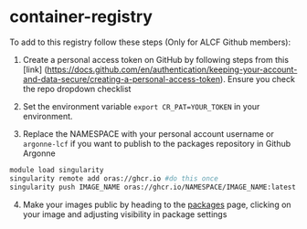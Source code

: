 # container-registry
To add to this registry follow these steps (Only for ALCF Github members):

1. Create a personal access token on GitHub by following steps from this [link] (https://docs.github.com/en/authentication/keeping-your-account-and-data-secure/creating-a-personal-access-token). Ensure you check the repo dropdown checklist

2. Set the environment variable `export CR_PAT=YOUR_TOKEN` in your environment.

3. Replace the NAMESPACE with your personal account username or `argonne-lcf` if you want to publish to the packages repository in Github Argonne

```bash
module load singularity
singularity remote add oras://ghcr.io #do this once
singularity push IMAGE_NAME oras://ghcr.io/NAMESPACE/IMAGE_NAME:latest
```
4. Make your images public by heading to the [packages](https://github.com/orgs/argonne-lcf/packages) page, clicking on your image and adjusting visibility in package settings
